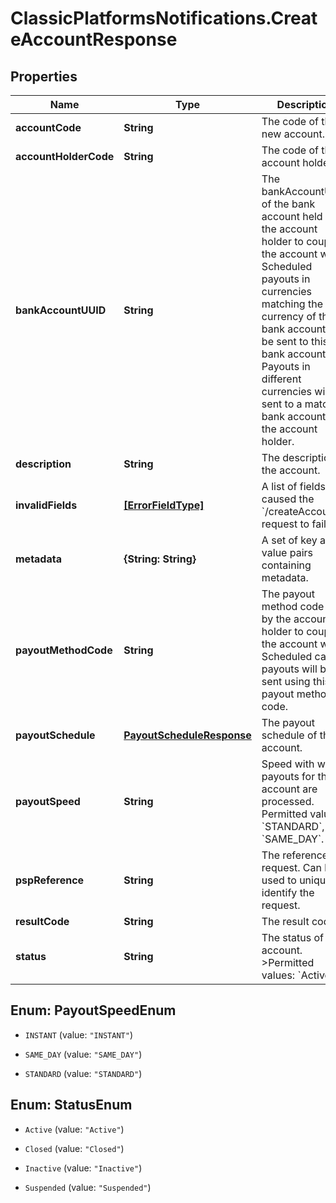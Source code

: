 # ClassicPlatformsNotifications.CreateAccountResponse

## Properties

Name | Type | Description | Notes
------------ | ------------- | ------------- | -------------
**accountCode** | **String** | The code of the new account. | [optional] 
**accountHolderCode** | **String** | The code of the account holder. | [optional] 
**bankAccountUUID** | **String** | The bankAccountUUID of the bank account held by the account holder to couple the account with. Scheduled payouts in currencies matching the currency of this bank account will be sent to this bank account. Payouts in different currencies will be sent to a matching bank account of the account holder. | [optional] 
**description** | **String** | The description of the account. | [optional] 
**invalidFields** | [**[ErrorFieldType]**](ErrorFieldType.md) | A list of fields that caused the &#x60;/createAccount&#x60; request to fail. | [optional] 
**metadata** | **{String: String}** | A set of key and value pairs containing metadata. | [optional] 
**payoutMethodCode** | **String** | The payout method code held by the account holder to couple the account with. Scheduled card payouts will be sent using this payout method code. | [optional] 
**payoutSchedule** | [**PayoutScheduleResponse**](PayoutScheduleResponse.md) | The payout schedule of the account. | [optional] 
**payoutSpeed** | **String** | Speed with which payouts for this account are processed. Permitted values: &#x60;STANDARD&#x60;, &#x60;SAME_DAY&#x60;. | [optional] 
**pspReference** | **String** | The reference of a request. Can be used to uniquely identify the request. | [optional] 
**resultCode** | **String** | The result code. | [optional] 
**status** | **String** | The status of the account. &gt;Permitted values: &#x60;Active&#x60;. | [optional] 



## Enum: PayoutSpeedEnum


* `INSTANT` (value: `"INSTANT"`)

* `SAME_DAY` (value: `"SAME_DAY"`)

* `STANDARD` (value: `"STANDARD"`)





## Enum: StatusEnum


* `Active` (value: `"Active"`)

* `Closed` (value: `"Closed"`)

* `Inactive` (value: `"Inactive"`)

* `Suspended` (value: `"Suspended"`)




